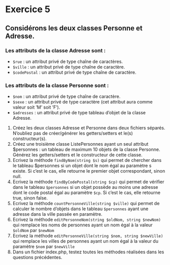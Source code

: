 # Exercice 5

## Considérons les deux classes Personne et Adresse.
### Les attributs de la classe Adresse sont :
- ```$rue``` : un attribut privé de type chaîne de caractères.
- ```$ville``` : un attribut privé de type chaîne de caractère.
- ```$codePostal``` : un attribut privé de type chaîne de caractère.
### Les attributs de la classe Personne sont :
- ```$nom``` : un attribut privé de type chaîne de caractère.
- ```$sexe``` : un attribut privé de type caractère (cet attribut aura comme valeur soit ’M’ soit ’F’).
- ```$adresses``` : un attribut privé de type tableau d’objet de la classe Adresse.

1. Créez les deux classes Adresse et Personne dans deux fichiers séparés. N’oubliez pas de
créer/générer les getters/setters et le(s) constructeur(s).
2. Créez une troisième classe ListePersonnes ayant un seul attribut $personnes : un tableau
de maximum 10 objets de la classe Personne. Générez les getters/setters et le constructeur de
cette classe.
1. Ecrivez la méthode ```findByNom(string $s)``` qui permet de chercher dans le tableau $personnes
si un objet dont le nom égal au paramètre s existe. Si c’est le cas, elle retourne le premier objet
correspondant, sinon null.
4. Ecrivez la méthode ```findByCodePostal(string $cp)``` qui permet de vérifier dans le tableau ```$personnes``` si un objet possède au moins une adresse dont le code postal égal au paramètre
```$cp```. Si c’est le cas, elle retourne true, sinon false.
5. Ecrivez la méthode ```countPersonneVille(string $ville)``` qui permet de calculer le nombre
d’objets dans le tableau ```$personnes``` ayant une adresse dans la ville passée en paramètre.
6. Ecrivez la méthode ```editPersonneNom(string $oldNom, string $newNom)``` qui remplace les
noms de personnes ayant un nom égal à la valeur ```$oldNom``` par ```$newNom```
7. Ecrivez la méthode ```editPersonneVille(string $nom, string $newVille)``` qui remplace les
villes de personnes ayant un nom égal à la valeur du paramètre ```$nom``` par ```$newVille```
8. Dans un fichier index.php, testez toutes les méthodes réalisées dans les questions précédentes.